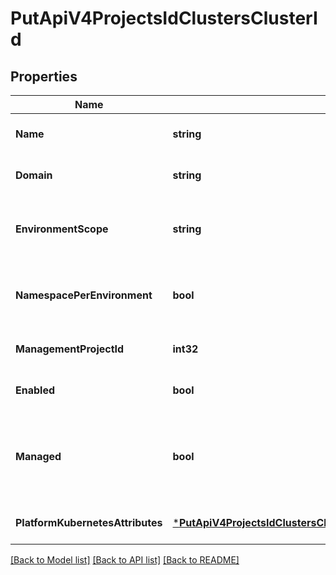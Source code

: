 # PutApiV4ProjectsIdClustersClusterId

## Properties
Name | Type | Description | Notes
------------ | ------------- | ------------- | -------------
**Name** | **string** | Cluster name | [optional] [default to null]
**Domain** | **string** | Cluster base domain | [optional] [default to null]
**EnvironmentScope** | **string** | The associated environment to the cluster | [optional] [default to null]
**NamespacePerEnvironment** | **bool** | Deploy each environment to a separate Kubernetes namespace | [optional] [default to null]
**ManagementProjectId** | **int32** | The ID of the management project | [optional] [default to null]
**Enabled** | **bool** | Determines if cluster is active or not | [optional] [default to null]
**Managed** | **bool** | Determines if GitLab will manage namespaces and service accounts for this cluster | [optional] [default to null]
**PlatformKubernetesAttributes** | [***PutApiV4ProjectsIdClustersClusterIdPlatformKubernetesAttributes**](putApiV4ProjectsIdClustersClusterId_platform_kubernetes_attributes.md) |  | [optional] [default to null]

[[Back to Model list]](../README.md#documentation-for-models) [[Back to API list]](../README.md#documentation-for-api-endpoints) [[Back to README]](../README.md)


